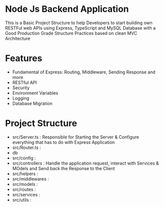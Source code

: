 # Node Js Backend Application
This is a Basic Project Structure to help Developers to start building own RESTFul web APIs using Express, TypeScript and MySQL Database with a Good Production Grade Structure Practices based on clean MVC Architecture


# Features
- Fundamental of Express: Routing, Middleware, Sending Response and more
- RESTful API
- Security
- Environment Variables
- Logging
- Database Migration

# Project Structure
- src/Server.ts     : Responsible for Starting the Server & Configure everything that has to do with Express Application
- src/Router.ts     : 
- db
- src/config        :
- src/controllers   : Handle the application request, interact with Services & MOdels and Send back the Response to the Client
- src/helpers       :
- src/middlewares   :
- src/models        :
- src/routes        :
- src/services      :
- src/utils         :
